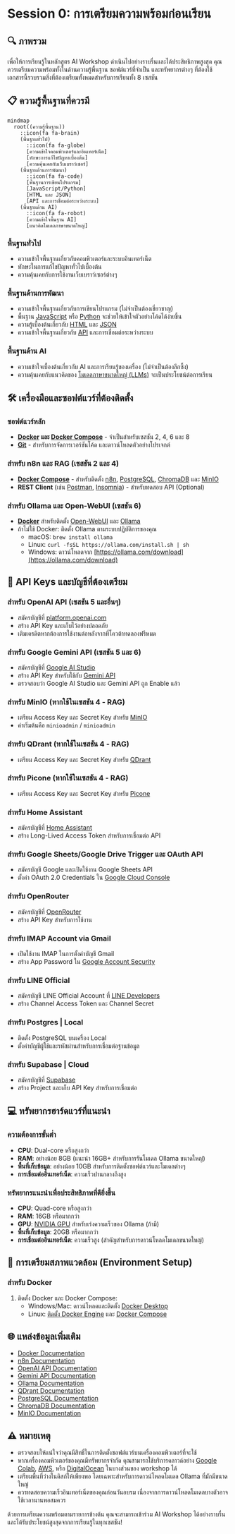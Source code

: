 # Session 0: การเตรียมความพร้อมก่อนเรียน

## 🔍 ภาพรวม

เพื่อให้การเรียนรู้ในหลักสูตร AI Workshop ดำเนินไปอย่างราบรื่นและได้ประสิทธิภาพสูงสุด คุณควรเตรียมความพร้อมทั้งในด้านความรู้พื้นฐาน ซอฟต์แวร์ที่จำเป็น และทรัพยากรต่างๆ ที่ต้องใช้ เอกสารนี้รวบรวมสิ่งที่ต้องเตรียมทั้งหมดสำหรับการเรียนทั้ง 8 เซสชัน



## 📋 ความรู้พื้นฐานที่ควรมี

```mermaid
mindmap
  root((ความรู้พื้นฐาน))
    ::icon(fa fa-brain)
    (พื้นฐานทั่วไป)
      ::icon(fa fa-globe)
      [ความเข้าใจคอมพิวเตอร์และอินเทอร์เน็ต]
      [ทักษะการแก้ไขปัญหาเบื้องต้น]
      [ความคุ้นเคยกับเว็บเบราว์เซอร์]
    (พื้นฐานด้านการพัฒนา)
      ::icon(fa fa-code)
      [พื้นฐานการเขียนโปรแกรม]
      [JavaScript/Python]
      [HTML และ JSON]
      [API และการเชื่อมต่อระหว่างระบบ]
    (พื้นฐานด้าน AI)
      ::icon(fa fa-robot)
      [ความเข้าใจพื้นฐาน AI]
      [แนวคิดโมเดลภาษาขนาดใหญ่]
```

### พื้นฐานทั่วไป
- ความเข้าใจพื้นฐานเกี่ยวกับคอมพิวเตอร์และระบบอินเทอร์เน็ต
- ทักษะในการแก้ไขปัญหาทั่วไปเบื้องต้น
- ความคุ้นเคยกับการใช้งานเว็บเบราว์เซอร์ต่างๆ

### พื้นฐานด้านการพัฒนา
- ความเข้าใจพื้นฐานเกี่ยวกับการเขียนโปรแกรม (ไม่จำเป็นต้องเชี่ยวชาญ)
- พื้นฐาน [JavaScript](https://developer.mozilla.org/en-US/docs/Web/JavaScript) หรือ [Python](https://www.python.org/) จะช่วยให้เข้าใจตัวอย่างโค้ดได้ง่ายขึ้น
- ความรู้เบื้องต้นเกี่ยวกับ [HTML](https://developer.mozilla.org/en-US/docs/Web/HTML) และ [JSON](https://developer.mozilla.org/en-US/docs/Web/JavaScript/Reference/Global_Objects/JSON)
- ความเข้าใจพื้นฐานเกี่ยวกับ [API](https://www.redhat.com/en/topics/api/what-are-application-programming-interfaces) และการเชื่อมต่อระหว่างระบบ

### พื้นฐานด้าน AI
- ความเข้าใจเบื้องต้นเกี่ยวกับ AI และการเรียนรู้ของเครื่อง (ไม่จำเป็นต้องลึกซึ้ง)
- ความคุ้นเคยกับแนวคิดของ [โมเดลภาษาขนาดใหญ่ (LLMs)](https://en.wikipedia.org/wiki/Large_language_model) จะเป็นประโยชน์ต่อการเรียน

## 🛠️ เครื่องมือและซอฟต์แวร์ที่ต้องติดตั้ง

### ซอฟต์แวร์หลัก
- **[Docker](https://www.docker.com/) และ [Docker Compose](https://docs.docker.com/compose/)** - จำเป็นสำหรับเซสชัน 2, 4, 6 และ 8
- **[Git](https://git-scm.com/)** - สำหรับการจัดการเวอร์ชันโค้ด และดาวน์โหลดตัวอย่างโปรเจกต์

### สำหรับ n8n และ RAG (เซสชัน 2 และ 4)
- **[Docker Compose](https://docs.docker.com/compose/)** - สำหรับติดตั้ง [n8n](https://n8n.io/), [PostgreSQL](https://www.postgresql.org/), [ChromaDB](https://www.trychroma.com/) และ [MinIO](https://min.io/)
- **REST Client** (เช่น [Postman](https://www.postman.com/), [Insomnia](https://insomnia.rest/)) - สำหรับทดสอบ API (Optional)

### สำหรับ Ollama และ Open-WebUI (เซสชัน 6)
- **[Docker](https://www.docker.com/)** สำหรับติดตั้ง [Open-WebUI](https://github.com/open-webui/open-webui) และ [Ollama](https://ollama.ai/)
- ถ้าไม่ใช้ Docker: ติดตั้ง Ollama ตามระบบปฏิบัติการของคุณ
  - macOS: `brew install ollama`
  - Linux: `curl -fsSL https://ollama.com/install.sh | sh`
  - Windows: ดาวน์โหลดจาก [https://ollama.com/download](https://ollama.com/download)


## 🔑 API Keys และบัญชีที่ต้องเตรียม

### สำหรับ OpenAI API (เซสชัน 5 และอื่นๆ)
- สมัครบัญชีที่ [platform.openai.com](https://platform.openai.com)
- สร้าง API Key และเก็บไว้อย่างปลอดภัย
- เติมเครดิตหากต้องการใช้งานต่อหลังจากที่โควต้าทดลองฟรีหมด

### สำหรับ Google Gemini API (เซสชัน 5 และ 6)
- สมัครบัญชีที่ [Google AI Studio](https://aistudio.google.com/)
- สร้าง API Key สำหรับใช้กับ [Gemini API](https://ai.google.dev/)
- ตรวจสอบว่า Google AI Studio และ Gemini API ถูก Enable แล้ว

### สำหรับ MinIO (หากใช้ในเซสชัน 4 - RAG)
- เตรียม Access Key และ Secret Key สำหรับ [MinIO](https://min.io/)
- ค่าเริ่มต้นคือ `minioadmin` / `minioadmin`

### สำหรับ QDrant (หากใช้ในเซสชัน 4 - RAG)
- เตรียม Access Key และ Secret Key สำหรับ [QDrant](https://qdrant.tech)

### สำหรับ Picone (หากใช้ในเซสชัน 4 - RAG)

- เตรียม Access Key และ Secret Key สำหรับ [Picone](https://www.pinecone.io)

### สำหรับ Home Assistant
- สมัครบัญชีที่ [Home Assistant](https://www.home-assistant.io/)
- สร้าง Long-Lived Access Token สำหรับการเชื่อมต่อ API

### สำหรับ Google Sheets/Google Drive Trigger และ OAuth API
- สมัครบัญชี Google และเปิดใช้งาน Google Sheets API
- ตั้งค่า OAuth 2.0 Credentials ใน [Google Cloud Console](https://console.cloud.google.com/)

### สำหรับ OpenRouter
- สมัครบัญชีที่ [OpenRouter](https://openrouter.ai/)
- สร้าง API Key สำหรับการใช้งาน

### สำหรับ IMAP Account via Gmail
- เปิดใช้งาน IMAP ในการตั้งค่าบัญชี Gmail
- สร้าง App Password ใน [Google Account Security](https://myaccount.google.com/security)

### สำหรับ LINE Official
- สมัครบัญชี LINE Official Account ที่ [LINE Developers](https://developers.line.biz/)
- สร้าง Channel Access Token และ Channel Secret

### สำหรับ Postgres | Local
- ติดตั้ง PostgreSQL บนเครื่อง Local
- ตั้งค่าบัญชีผู้ใช้และรหัสผ่านสำหรับการเชื่อมต่อฐานข้อมูล

### สำหรับ Supabase | Cloud
- สมัครบัญชีที่ [Supabase](https://supabase.com/)
- สร้าง Project และเก็บ API Key สำหรับการเชื่อมต่อ

## 💻 ทรัพยากรฮาร์ดแวร์ที่แนะนำ

### ความต้องการขั้นต่ำ
- **CPU**: Dual-core หรือสูงกว่า
- **RAM**: อย่างน้อย 8GB (แนะนำ 16GB+ สำหรับการรันโมเดล Ollama ขนาดใหญ่)
- **พื้นที่เก็บข้อมูล**: อย่างน้อย 10GB สำหรับการติดตั้งซอฟต์แวร์และโมเดลต่างๆ
- **การเชื่อมต่ออินเทอร์เน็ต**: ความเร็วปานกลางถึงสูง

### ทรัพยากรแนะนำเพื่อประสิทธิภาพที่ดียิ่งขึ้น
- **CPU**: Quad-core หรือสูงกว่า
- **RAM**: 16GB หรือมากกว่า
- **GPU**: [NVIDIA GPU](https://www.nvidia.com/en-us/gpu/) สำหรับเร่งความเร็วของ Ollama (ถ้ามี)
- **พื้นที่เก็บข้อมูล**: 20GB หรือมากกว่า
- **การเชื่อมต่ออินเทอร์เน็ต**: ความเร็วสูง (สำคัญสำหรับการดาวน์โหลดโมเดลขนาดใหญ่)


## 📌 การเตรียมสภาพแวดล้อม (Environment Setup)

### สำหรับ Docker
1. ติดตั้ง Docker และ Docker Compose:
   - Windows/Mac: ดาวน์โหลดและติดตั้ง [Docker Desktop](https://www.docker.com/products/docker-desktop)
   - Linux: [ติดตั้ง Docker Engine](https://docs.docker.com/engine/install/) และ [Docker Compose](https://docs.docker.com/compose/install/)



## 🌐 แหล่งข้อมูลเพิ่มเติม

- [Docker Documentation](https://docs.docker.com/)
- [n8n Documentation](https://docs.n8n.io/)
- [OpenAI API Documentation](https://platform.openai.com/docs/)
- [Gemini API Documentation](https://ai.google.dev/docs)
- [Ollama Documentation](https://ollama.com)
- [QDrant Documentation](https://qdrant.tech/documentation/)
- [PostgreSQL Documentation](https://www.postgresql.org/docs/)
- [ChromaDB Documentation](https://www.trychroma.com/docs/)
- [MinIO Documentation](https://min.io/docs/minio/linux/index.html)


## ⚠️ หมายเหตุ

- ตรวจสอบให้แน่ใจว่าคุณมีสิทธิ์ในการติดตั้งซอฟต์แวร์บนเครื่องคอมพิวเตอร์ที่จะใช้
- หากเครื่องคอมพิวเตอร์ของคุณมีทรัพยากรจำกัด คุณสามารถใช้บริการคลาวด์อย่าง [Google Colab](https://colab.research.google.com/), [AWS](https://aws.amazon.com/), หรือ [DigitalOcean](https://www.digitalocean.com/) ในบางส่วนของ workshop ได้
- เตรียมพื้นที่ว่างในดิสก์ให้เพียงพอ โดยเฉพาะสำหรับการดาวน์โหลดโมเดล Ollama ที่มักมีขนาดใหญ่
- ควรทดสอบความเร็วอินเทอร์เน็ตของคุณก่อนวันอบรม เนื่องจากการดาวน์โหลดโมเดลบางตัวอาจใช้เวลานานพอสมควร

ด้วยการเตรียมความพร้อมตามรายการข้างต้น คุณจะสามารถเข้าร่วม AI Workshop ได้อย่างราบรื่นและได้รับประโยชน์สูงสุดจากการเรียนรู้ในทุกเซสชัน!

